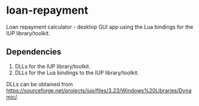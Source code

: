 # loan-repayment
Loan repayment calculator - desktop GUI app using the Lua bindings for the IUP library/toolkit.

## Dependencies
1. DLLs for the IUP library/toolkit.  
2. DLLs for the Lua bindings to the IUP library/toolkit.  

DLLs can be obtained from https://sourceforge.net/projects/iup/files/3.23/Windows%20Libraries/Dynamic/.
